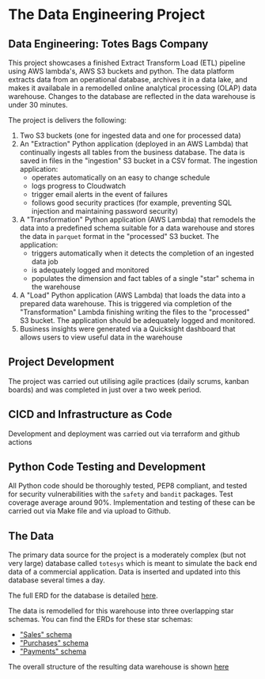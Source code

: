 # The Data Engineering Project

## Data Engineering: Totes Bags Company

This project showcases a finished Extract Transform Load (ETL) pipeline using AWS lambda's, AWS S3 buckets and python.
The data platform extracts data from an operational database, archives it in a data lake, and makes it availabale in a remodelled online analytical processing (OLAP) data warehouse.
Changes to the database are reflected in the data warehouse is under 30 minutes.

The project is delivers the following:
1) Two S3 buckets (one for ingested data and one for processed data)
2) An "Extraction" Python application (deployed in an AWS Lambda) that continually ingests all tables from the business database. The data is saved in files in the "ingestion" S3 bucket in a CSV format.
   The ingestion application:
      - operates automatically on an easy to change schedule
      - logs progress to Cloudwatch
      - trigger email alerts in the event of failures
      - follows good security practices (for example, preventing SQL injection and maintaining password security)
3) A "Transformation" Python application (AWS Lambda) that remodels the data into a predefined schema suitable for a data warehouse and stores the data in `parquet` format in the "processed" S3 bucket. 
    The application:
      - triggers automatically when it detects the completion of an ingested data job
      - is adequately logged and monitored
      - populates the dimension and fact tables of a single "star" schema in the warehouse
4) A "Load" Python application (AWS Lambda) that loads the data into a prepared data warehouse. This is triggered via completion of the "Transformation" Lambda finishing writing the files to the "processed" S3 bucket. The application should be adequately logged and monitored.
5) Business insights were generated via a Quicksight dashboard that allows users to view useful data in the warehouse

## Project Development

The project was carried out utilising agile practices (daily scrums, kanban boards) and was completed in just over a two week period.

## CICD and Infrastructure as Code

Development and deployment was carried out via terraform and github actions

## Python Code Testing and Development

All Python code should be thoroughly tested, PEP8 compliant, and tested for security vulnerabilities with the `safety` and `bandit` packages. Test coverage average around 90%. Implementation and testing of these can be carried out via Make file and via upload to Github.


## The Data

The primary data source for the project is a moderately complex (but not very large) database called `totesys` which is meant to simulate the back end data of a commercial application. Data is inserted and updated into this database several times a day.

The full ERD for the database is detailed [here](https://dbdiagram.io/d/6332fecf7b3d2034ffcaaa92).

The data is remodelled for this warehouse into three overlapping star schemas. You can find the ERDs for these star schemas:
 - ["Sales" schema](https://dbdiagram.io/d/637a423fc9abfc611173f637)
 - ["Purchases" schema](https://dbdiagram.io/d/637b3e8bc9abfc61117419ee)
 - ["Payments" schema](https://dbdiagram.io/d/637b41a5c9abfc6111741ae8)

The overall structure of the resulting data warehouse is shown [here](https://dbdiagram.io/d/63a19c5399cb1f3b55a27eca)
